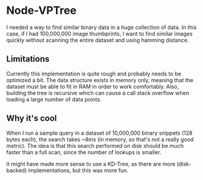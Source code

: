 # Node-VPTree
I needed a way to find similar binary data in a huge collection of data. In this case, if I had 100,000,000 image thumbprints, I want to find similar images quickly without scanning the entire dataset and using hamming distance.

## Limitations
Currently this implementation is quite rough and probably needs to be optimized a bit. The data structure exists in memory only, meaning that the dataset must be able to fit in RAM in order to work comfortably. Also, building the tree is recursive which can cause a call stack overflow when loading a large number of data points.

## Why it's cool
When I run a sample query in a dataset of 10,000,000 binary snippets (128 bytes each), the search takes ~8ms (in memory, so that's not a really good metric). The idea is that this search performed on disk should be much faster than a full scan, since the number of lookups is smaller.

It might have made more sense to use a KD-Tree, as there are more (disk-backed) implementations, but this was more fun.
